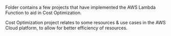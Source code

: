 Folder contains a few projects that have implemented the AWS Lambda Function to aid in Cost Optimization.

Cost Optimization project relates to some resources & use cases in the AWS Cloud platform, to allow for better efficiency of resources.
